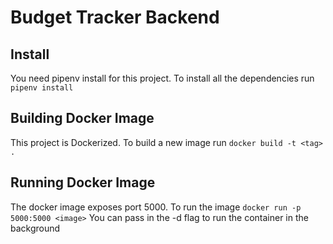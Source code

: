 # Budget Tracker Backend

## Install
You need pipenv install for this project. To install all the dependencies run 
`pipenv install`

## Building Docker Image
This project is Dockerized. To build a new image run
`docker build -t <tag> .`

## Running Docker Image
The docker image exposes port 5000. To run the image
`docker run -p 5000:5000 <image>` 
You can pass in the -d flag to run the container in the background 
